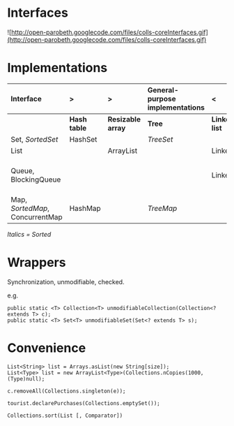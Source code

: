 # Interfaces #

![http://open-parobeth.googlecode.com/files/colls-coreInterfaces.gif](http://open-parobeth.googlecode.com/files/colls-coreInterfaces.gif)

# Implementations #

| **Interface** | > | > | **General-purpose implementations** | < | < | **Concurrent implementation** | **Other implementation** |
|:--------------|:--|:--|:------------------------------------|:--|:--|:------------------------------|:-------------------------|
|  | **Hash table** | **Resizable array** | **Tree** | **Linked list** | **Hash table + Linked list** |  |  |
| Set, _SortedSet_ | HashSet |  | _TreeSet_ |  | LinkedHashSet | CopyOnWriteArraySet | EnumSet |
| List |  | ArrayList |  | LinkedList |  | CopyOnWriteArrayList |  |
| Queue, BlockingQueue |  |  |  | LinkedList |  | LinkedBlockingQueue, ArrayBlockingQueue, DelayQueue, SynchronousQueue | PriorityQueue |
| Map, _SortedMap_, ConcurrentMap | HashMap |  | _TreeMap_ |  | LinkedHashMap | ConcurrentHashMap | EnumMap, WeakHashMap, IdentityHashMap |

_Italics = Sorted_

# Wrappers #

Synchronization, unmodifiable, checked.

e.g.
```
public static <T> Collection<T> unmodifiableCollection(Collection<? extends T> c);
public static <T> Set<T> unmodifiableSet(Set<? extends T> s);
```

# Convenience #
```
List<String> list = Arrays.asList(new String[size]);
List<Type> list = new ArrayList<Type>(Collections.nCopies(1000, (Type)null);

c.removeAll(Collections.singleton(e));

tourist.declarePurchases(Collections.emptySet());

Collections.sort(List [, Comparator])
```